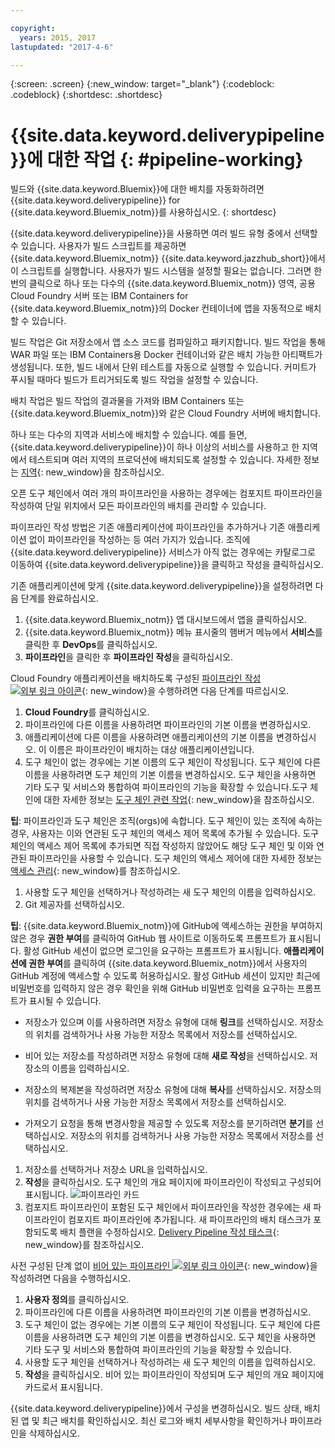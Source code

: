 ```yaml
---

copyright:
  years: 2015, 2017
lastupdated: "2017-4-6"

---
```



{:screen: .screen}
{:new_window: target="_blank"}
{:codeblock: .codeblock}
{:shortdesc: .shortdesc}

# {{site.data.keyword.deliverypipeline}}에 대한 작업 {: #pipeline-working}

빌드와 {{site.data.keyword.Bluemix}}에 대한 배치를 자동화하려면 {{site.data.keyword.deliverypipeline}} for {{site.data.keyword.Bluemix_notm}}를 사용하십시오.
{: shortdesc}

{{site.data.keyword.deliverypipeline}}을 사용하면 여러 빌드 유형 중에서 선택할 수 있습니다. 사용자가 빌드 스크립트를
		제공하면 {{site.data.keyword.Bluemix_notm}} {{site.data.keyword.jazzhub_short}}에서 이 스크립트를 실행합니다. 사용자가 빌드 시스템을 설정할
		필요는 없습니다. 그러면 한 번의 클릭으로 하나 또는 다수의 {{site.data.keyword.Bluemix_notm}} 영역, 공용 Cloud Foundry 서버 또는 IBM Containers for {{site.data.keyword.Bluemix_notm}}의 Docker 컨테이너에 앱을 자동적으로 배치할 수 있습니다. 

빌드 작업은 Git 저장소에서 앱 소스 코드를 컴파일하고 패키지합니다. 빌드 작업을 통해 WAR 파일 또는 IBM Containers용 Docker 컨테이너와 같은 배치 가능한 아티팩트가 생성됩니다. 또한, 빌드 내에서 단위 테스트를
				자동으로 실행할 수 있습니다. 커미트가 푸시될 때마다 빌드가 트리거되도록 빌드 작업을 설정할 수 있습니다.

배치 작업은 빌드 작업의 결과물을 가져와 IBM Containers 또는 {{site.data.keyword.Bluemix_notm}}와 같은 Cloud Foundry 서버에 배치합니다. 

하나 또는 다수의 지역과 서비스에 배치할 수 있습니다. 예를 들면, {{site.data.keyword.deliverypipeline}}이 하나 이상의 서비스를 사용하고 한 지역에서 테스트되며 여러 지역의 프로덕션에 배치되도록 설정할 수 있습니다. 자세한 정보는
				[지역](/docs/overview/whatisbluemix.html#ov_intro_reg){: new_window}을 참조하십시오.

오픈 도구 체인에서 여러 개의 파이프라인을 사용하는 경우에는 컴포지트 파이프라인을 작성하여 단일 위치에서 모든 파이프라인의 배치를 관리할 수 있습니다. 

파이프라인 작성 방법은 기존 애플리케이션에 파이프라인을 추가하거나 기존 애플리케이션 없이 파이프라인을 작성하는 등 여러 가지가 있습니다. 조직에 {{site.data.keyword.deliverypipeline}} 서비스가 아직 없는 경우에는 카탈로그로 이동하여 {{site.data.keyword.deliverypipeline}}을 클릭하고 작성을 클릭하십시오.

기존 애플리케이션에 맞게 {{site.data.keyword.deliverypipeline}}을 설정하려면 다음 단계를 완료하십시오. 

1. {{site.data.keyword.Bluemix_notm}} 앱 대시보드에서 앱을 클릭하십시오.
1. {{site.data.keyword.Bluemix_notm}} 메뉴 표시줄의 햄버거 메뉴에서 **서비스**를 클릭한 후 **DevOps**를 클릭하십시오.
1. **파이프라인**을 클릭한 후 **파이프라인 작성**을 클릭하십시오.

Cloud Foundry 애플리케이션을 배치하도록 구성된 [파이프라인 작성 ![외부 링크 아이콘](../../icons/launch-glyph.svg "외부 링크 아이콘")](https://console.ng.bluemix.net/devops/pipelines/dashboard/create){: new_window}을 수행하려면 다음 단계를 따르십시오. 

1. **Cloud Foundry**를 클릭하십시오.
1. 파이프라인에 다른 이름을 사용하려면 파이프라인의 기본 이름을 변경하십시오. 
1. 애플리케이션에 다른 이름을 사용하려면 애플리케이션의 기본 이름을 변경하십시오. 이 이름은 파이프라인이 배치하는 대상 애플리케이션입니다.
1. 도구 체인이 없는 경우에는 기본 이름의 도구 체인이 작성됩니다. 도구 체인에 다른 이름을 사용하려면 도구 체인의 기본 이름을 변경하십시오. 도구 체인을 사용하면 기타 도구 및 서비스와 통합하여 파이프라인의 기능을 확장할 수 있습니다.도구 체인에 대한 자세한 정보는 [도구 체인 관련 작업](/docs/services/ContinuousDelivery/toolchains_working.html){: new_window}을 참조하십시오. 

 **팁**: 파이프라인과 도구 체인은 조직(orgs)에 속합니다. 도구 체인이 있는 조직에 속하는 경우, 사용자는 이와 연관된 도구 체인의 액세스 제어 목록에 추가될 수 있습니다. 도구 체인의 액세스 제어 목록에 추가되면 직접 작성하지 않았어도 해당 도구 체인 및 이와 연관된 파이프라인을 사용할 수 있습니다. 도구 체인의 액세스 제어에 대한 자세한 정보는 [액세스 관리](/docs/services/ContinuousDelivery/toolchains_using.html#managing_access){: new_window}를 참조하십시오. 

1. 사용할 도구 체인을 선택하거나 작성하려는 새 도구 체인의 이름을 입력하십시오.
1. Git 제공자를 선택하십시오. 

 **팁**: {{site.data.keyword.Bluemix_notm}}에 GitHub에 액세스하는 권한을 부여하지 않은 경우 **권한 부여**를 클릭하여 GitHub 웹 사이트로 이동하도록 프롬프트가 표시됩니다. 활성 GitHub 세션이 없으면 로그인을 요구하는 프롬프트가 표시됩니다. **애플리케이션에 권한 부여**를 클릭하여 {{site.data.keyword.Bluemix_notm}}에서 사용자의 GitHub 계정에 액세스할 수 있도록 허용하십시오. 활성 GitHub 세션이 있지만 최근에 비밀번호를 입력하지 않은 경우 확인을 위해 GitHub 비밀번호 입력을 요구하는 프롬프트가 표시될 수 있습니다. 

   * 저장소가 있으며 이를 사용하려면 저장소 유형에 대해 **링크**를 선택하십시오. 저장소의 위치를 검색하거나 사용 가능한 저장소 목록에서 저장소를 선택하십시오.

   * 비어 있는 저장소를 작성하려면 저장소 유형에 대해 **새로 작성**을 선택하십시오. 저장소의 이름을 입력하십시오.

   * 저장소의 복제본을 작성하려면 저장소 유형에 대해 **복사**를 선택하십시오. 저장소의 위치를 검색하거나 사용 가능한 저장소 목록에서 저장소를 선택하십시오.

   * 가져오기 요청을 통해 변경사항을 제공할 수 있도록 저장소를 분기하려면 **분기**를 선택하십시오. 저장소의 위치를 검색하거나 사용 가능한 저장소 목록에서 저장소를 선택하십시오.

1. 저장소를 선택하거나 저장소 URL을 입력하십시오. 
1. **작성**을 클릭하십시오.  도구 체인의 개요 페이지에 파이프라인이 작성되고 구성되어 표시됩니다.
 ![파이프라인 카드](images/cd_pipeline.png)
1. 컴포지트 파이프라인이 포함된 도구 체인에서 파이프라인을 작성한 경우에는 새 파이프라인이 컴포지트 파이프라인에 추가됩니다. 새 파이프라인의 배치 태스크가 포함되도록 배치 플랜을 수정하십시오. [Delivery Pipeline 작성 태스크](/docs/services/ContinuousDelivery/pipeline_deployment_plan.html#tasks_pipelineCD){: new_window}를 참조하십시오. 

사전 구성된 단계 없이 [비어 있는 파이프라인 ![외부 링크 아이콘](../../icons/launch-glyph.svg "외부 링크 아이콘")](https://console.ng.bluemix.net/devops/pipelines/dashboard/create){: new_window}을 작성하려면 다음을 수행하십시오. 

1. **사용자 정의**를 클릭하십시오.
1. 파이프라인에 다른 이름을 사용하려면 파이프라인의 기본 이름을 변경하십시오. 
1. 도구 체인이 없는 경우에는 기본 이름의 도구 체인이 작성됩니다. 도구 체인에 다른 이름을 사용하려면 도구 체인의 기본 이름을 변경하십시오. 도구 체인을 사용하면 기타 도구 및 서비스와 통합하여 파이프라인의 기능을 확장할 수 있습니다.
1. 사용할 도구 체인을 선택하거나 작성하려는 새 도구 체인의 이름을 입력하십시오.
1. **작성**을 클릭하십시오. 비어 있는 파이프라인이 작성되며 도구 체인의 개요 페이지에 카드로서 표시됩니다. 

{{site.data.keyword.deliverypipeline}}에서 구성을 변경하십시오. 빌드 상태, 배치된 앱 및 최근 배치를 확인하십시오. 최신 로그와 배치 세부사항을 확인하거나 파이프라인을 삭제하십시오. 
